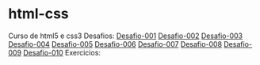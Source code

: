 # html-css
 Curso de html5 e css3
 Desafios:
 <a href= "https://guill3r-490.github.io/html-css/Desafios/Desafio-001" target="_blank">Desafio-001<a>
 <a href= "https://guill3r-490.github.io/html-css/Desafios/Desafio-002" target="_blank">Desafio-002<a>
 <a href= "https://guill3r-490.github.io/html-css/Desafios/Desafio-003" target="_blank">Desafio-003<a>
 <a href= "https://guill3r-490.github.io/html-css/Desafios/Desafio-004" target="_blank">Desafio-004<a>
 <a href= "https://guill3r-490.github.io/html-css/Desafios/Desafio-005" target="_blank">Desafio-005<a>
 <a href= "https://guill3r-490.github.io/html-css/Desafios/Desafio-006" target="_blank">Desafio-006<a>
 <a href= "https://guill3r-490.github.io/html-css/Desafios/Desafio-007" target="_blank">Desafio-007<a>
 <a href= "https://guill3r-490.github.io/html-css/Desafios/Desafio-008" target="_blank">Desafio-008<a>
 <a href= "https://guill3r-490.github.io/html-css/Desafios/Desafio-009" target="_blank">Desafio-009<a>
<a href= "https://guill3r-490.github.io/html-css/Desafios/Desafio-010/android.html" target="_blank">Desafio-010<a> 
Exercicios:
